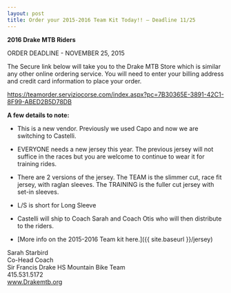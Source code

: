 ```yaml
---
layout: post
title: Order your 2015-2016 Team Kit Today!! – Deadline 11/25
---
```


**2016 Drake MTB Riders**<br>

ORDER DEADLINE - NOVEMBER 25, 2015

The Secure link below will take you to the Drake MTB Store which is similar any other online ordering service. You will need to enter your billing address and credit card information to place your order.

<https://teamorder.serviziocorse.com/index.aspx?pc=7B30365E-3891-42C1-8F99-ABED2B5D78DB>

**A few details to note:**

- This is a new vendor. Previously we used Capo and now we are switching to Castelli.
- EVERYONE needs a new jersey this year. The previous jersey will not suffice in the races but you are welcome to continue to wear it for training rides.
- There are 2 versions of the jersey. The TEAM is the slimmer cut, race fit jersey, with raglan sleeves. The TRAINING is the fuller cut jersey with set-in sleeves.
- L/S is short for Long Sleeve
- Castelli will ship to Coach Sarah and Coach Otis who will then distribute to the riders.

- [More info on the 2015-2016 Team kit here.]({{ site.baseurl }}/jersey)

Sarah Starbird<br>
Co-Head Coach<br>
Sir Francis Drake HS Mountain Bike Team<br>
415.531.5172<br>
www.Drakemtb.org
